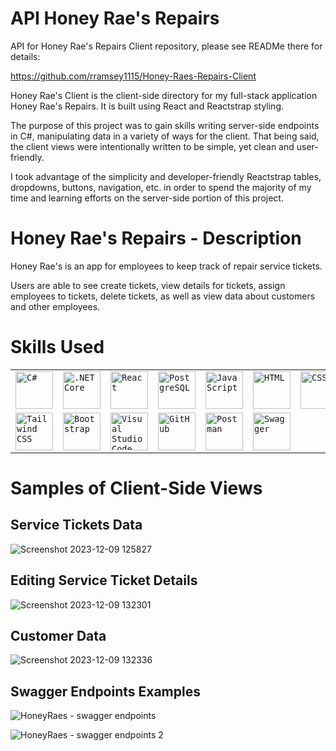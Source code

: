 API Honey Rae's Repairs
============
API for Honey Rae's Repairs Client repository, please see READMe there for details:

https://github.com/rramsey1115/Honey-Raes-Repairs-Client

Honey Rae's Client is the client-side directory for my full-stack application Honey Rae's Repairs. It is built using React and Reactstrap styling.

The purpose of this project was to gain skills writing server-side endpoints in C#, manipulating data in a variety of ways for the client. That being said, the client views were intentionally written to be simple, yet clean and user-friendly.

I took advantage of the simplicity and developer-friendly Reactstrap tables, dropdowns, buttons, navigation, etc. in order to spend the majority of my time and learning efforts on the server-side portion of this project. 

Honey Rae's Repairs - Description
========
Honey Rae's is an app for employees to keep track of repair service tickets. 

Users are able to see create tickets, view details for tickets, assign employees to tickets, delete tickets, as well as view data about customers and other employees.

Skills Used
===========
<div >
	<table>
		<tr>
			<td><code><img width="60" src="https://user-images.githubusercontent.com/25181517/121405384-444d7300-c95d-11eb-959f-913020d3bf90.png" alt="C#" title="C#"/></code></td>
			<td><code><img width="60" src="https://user-images.githubusercontent.com/25181517/121405754-b4f48f80-c95d-11eb-8893-fc325bde617f.png" alt=".NET Core" title=".NET Core"/></code></td>
			<td><code><img width="60" src="https://user-images.githubusercontent.com/25181517/183897015-94a058a6-b86e-4e42-a37f-bf92061753e5.png" alt="React" title="React"/></code></td>
			<td><code><img width="60" src="https://user-images.githubusercontent.com/25181517/117208740-bfb78400-adf5-11eb-97bb-09072b6bedfc.png" alt="PostgreSQL" title="PostgreSQL"/></code></td>
			<td><code><img width="60" src="https://user-images.githubusercontent.com/25181517/117447155-6a868a00-af3d-11eb-9cfe-245df15c9f3f.png" alt="JavaScript" title="JavaScript"/></code></td>
			<td><code><img width="60" src="https://user-images.githubusercontent.com/25181517/192158954-f88b5814-d510-4564-b285-dff7d6400dad.png" alt="HTML" title="HTML"/></code></td>
			<td><code><img width="60" src="https://user-images.githubusercontent.com/25181517/183898674-75a4a1b1-f960-4ea9-abcb-637170a00a75.png" alt="CSS" title="CSS"/></code></td>
		</tr>
		<tr>
			<td><code><img width="60" src="https://user-images.githubusercontent.com/25181517/202896760-337261ed-ee92-4979-84c4-d4b829c7355d.png" alt="Tailwind CSS" title="Tailwind CSS"/></code></td>
			<td><code><img width="60" src="https://user-images.githubusercontent.com/25181517/183898054-b3d693d4-dafb-4808-a509-bab54cf5de34.png" alt="Bootstrap" title="Bootstrap"/></code></td>
			<td><code><img width="60" src="https://user-images.githubusercontent.com/25181517/192108891-d86b6220-e232-423a-bf5f-90903e6887c3.png" alt="Visual Studio Code" title="Visual Studio Code"/></code></td>
			<td><code><img width="60" src="https://user-images.githubusercontent.com/25181517/192108374-8da61ba1-99ec-41d7-80b8-fb2f7c0a4948.png" alt="GitHub" title="GitHub"/></code></td>
			<td><code><img width="60" src="https://user-images.githubusercontent.com/25181517/192109061-e138ca71-337c-4019-8d42-4792fdaa7128.png" alt="Postman" title="Postman"/></code></td>
			<td><code><img width="60" src="https://user-images.githubusercontent.com/25181517/186711335-a3729606-5a78-4496-9a36-06efcc74f800.png" alt="Swagger" title="Swagger"/></code></td>
		</tr>
	</table>
</div>

Samples of Client-Side Views
=========
Service Tickets Data
-------
![Screenshot 2023-12-09 125827](https://github.com/rramsey1115/Honey-Raes-Client/assets/139381892/72156244-d820-4c46-82fb-916eb7f703c7)

Editing Service Ticket Details
--------------
![Screenshot 2023-12-09 132301](https://github.com/rramsey1115/Honey-Raes-Client/assets/139381892/13f06b24-b0f9-48d0-8ebf-7b8c2a59e320)

Customer Data
-------------
![Screenshot 2023-12-09 132336](https://github.com/rramsey1115/Honey-Raes-Client/assets/139381892/d7003e0a-c61e-4caf-9822-b97dca1c6d13)

Swagger Endpoints Examples
-----------
![HoneyRaes - swagger endpoints](https://github.com/rramsey1115/Honey-Raes-Repairs-Client/assets/139381892/26b8d69f-1b9a-4c75-afd4-b3d0c1a48b76)

![HoneyRaes - swagger endpoints 2](https://github.com/rramsey1115/Honey-Raes-Repairs-Client/assets/139381892/6986d4a7-1dea-4800-a338-bf191599f9b9)




